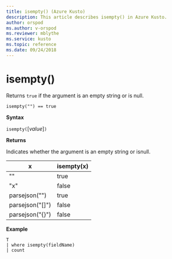 ```yaml
---
title: isempty() (Azure Kusto)
description: This article describes isempty() in Azure Kusto.
author: orspod
ms.author: v-orspod
ms.reviewer: mblythe
ms.service: kusto
ms.topic: reference
ms.date: 09/24/2018
---
```

# isempty()

Returns `true` if the argument is an empty string or is null.
    
    isempty("") == true

**Syntax**

`isempty(`[*value*]`)`

**Returns**

Indicates whether the argument is an empty string or isnull.

|x|isempty(x)
|---|---
| "" | true
|"x" | false
|parsejson("")|true
|parsejson("[]")|false
|parsejson("{}")|false

**Example**

```kusto
T
| where isempty(fieldName)
| count
```